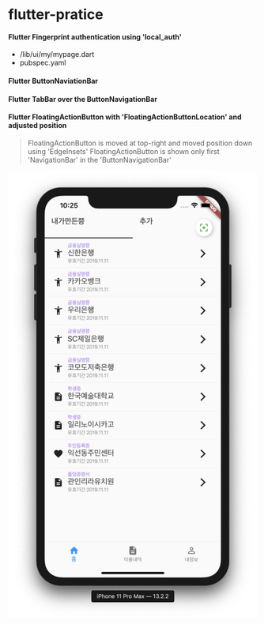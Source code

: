 # flutter-pratice

#### Flutter Fingerprint authentication using 'local_auth' 
- /lib/ui/my/mypage.dart
- pubspec.yaml 

#### Flutter ButtonNaviationBar

#### Flutter TabBar over the ButtonNavigationBar

#### Flutter FloatingActionButton with 'FloatingActionButtonLocation' and adjusted position
> FloatingActionButton is moved at top-right and moved position down using 'EdgeInsets'
> FloatingActionButton is shown only first 'NavigationBar' in the 'ButtonNavigationBar' 

![buttonbar](./docs/buttonbar.png)
